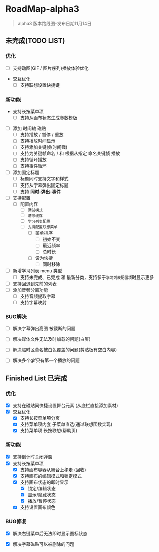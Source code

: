 # RoadMap-alpha3

> alpha3 版本路线图-发布日期11月14日

## 未完成(TODO LIST)

### 优化

- [ ] 支持动图(GIF / 图片序列)播放体验优化
- 交互优化
    - [ ] 支持联想设置快捷键

### 新功能

<!-- 这是我的注释 -->

- 支持长按菜单项
  - [ ] 支持从画布状态生成参数模版

- [ ] 添加 时间轴 磁贴
  - [ ] 支持播放 / 暂停 / 重放
  - [ ] 支持播放时间显示
  - [ ] 支持添加关键帧(时间戳)
  - [ ] 支持为关键帧命名 / 和 根据从指定 命名关键帧 播放
  - [ ] 支持循环播放
  - [ ] 支持事件循环
- [ ] 添加固定标题
  - [ ] 标题同时支持文字和样式
  - [ ] 支持从字幕弹出固定标题
  - [ ] 支持 **同时-弹出-事件**
- [ ] 支持配置
  - [ ] 配置内容
    - [ ] `调试模式` 
    - [ ] `清除缓存` 
    - [ ] `学习列表配置`
    - [ ] `支持配置联想菜单`
      - [ ] 菜单排序
        - [ ] 初始不变
        - [ ] 最近频率
        - [ ] 总时长
      - [ ] 设为快捷
        - [ ] 同时移除
- [ ] 新增学习列表 menu 类型
  - [ ] 支持未完成、已完成 和 最新分类，支持多于`学习列表配置项`时显示更多
- [ ] 支持回退到先前的列表
- [ ] 添加音频分离功能
  - [ ] 支持音频提取字幕
  - [ ] 支持字幕映射

### BUG解决

- [ ] 解决字幕弹出高图 被截断的问题

- [ ] 解决媒体文件无法及时加载的问题(白屏)

- [ ] 解决临时区莫名被白色覆盖的问题(剪贴板有空白内容)

- [ ] 解决多个gif只有第一个播放的问题



## Finished List 已完成

### 优化

- [x] 支持在磁贴间快捷设置舞台元素 (从底栏直接添加素材)
- [x] 交互优化
  - [x] 支持长按菜单项分页
  - [x] 支持菜单项内套 子菜单直选(通过联想函数实现)
  - [x] 支持菜单项 长按联想(帮助页)

### 新功能

- [x] 支持倒计时关闭弹窗
- [x] 支持长按菜单项
  - [x] 支持画布容器从舞台上移走 (回收)
  - [x] 支持画布的编辑模式和锁定模式
  - [x] 支持画布状态的即时显示
    - [x] 锁定/编辑状态
    - [x] 显示/隐藏状态
    - [x] 播放/暂停状态
  - [x] 支持设置画布颜色

### BUG修复

- [x] 解决右键菜单后无法即时显示图标状态

- [x] 解决字幕磁贴可以被删除的问题

